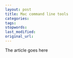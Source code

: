 ```yaml
---
layout: post
title: Mac command line tools
categories:
tags:
stopwords:
last_modified:
original_url: 
---
```


The article goes here

